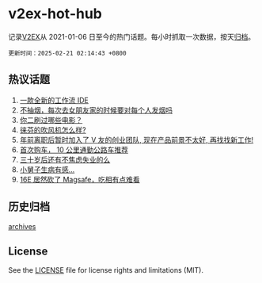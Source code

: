 # v2ex-hot-hub

 记录[V2EX](https://www.v2ex.com/)从 2021-01-06 日至今的热门话题。每小时抓取一次数据，按天[归档](archives)。

`更新时间：2025-02-21 02:14:43 +0800`

## 热议话题

1. [一款全新的工作流 IDE](https://www.v2ex.com/t/1112879)
1. [不抽烟，每次去女朋友家的时候要对每个人发烟吗](https://www.v2ex.com/t/1112820)
1. [你二刷过哪些电影？](https://www.v2ex.com/t/1112830)
1. [徕芬的吹风机怎么样?](https://www.v2ex.com/t/1112828)
1. [年前离职后暂时加入了 V 友的创业团队, 现在产品前景不太好, 再找找新工作!](https://www.v2ex.com/t/1112917)
1. [首次购车， 10 公里通勤公路车推荐](https://www.v2ex.com/t/1112836)
1. [三十岁后还有不焦虑失业的么](https://www.v2ex.com/t/1112809)
1. [小舅子生病有感...](https://www.v2ex.com/t/1112859)
1. [16E 居然砍了 Magsafe，吃相有点难看](https://www.v2ex.com/t/1112855)

## 历史归档

[archives](archives)

## License

See the [LICENSE](LICENSE) file for license rights and limitations (MIT).
